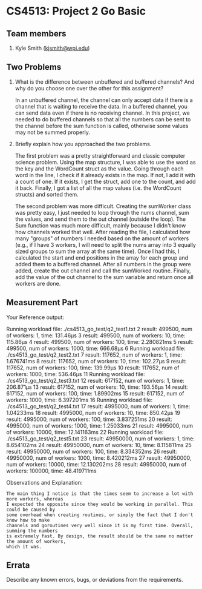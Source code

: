 CS4513: Project 2 Go Basic
==========================

Team members
-----------------

1. Kyle Smith (kjsmith@wpi.edu)

Two Problems
------------------

1. What is the difference between unbuffered and buffered channels? And why do you choose one over the other for this assignment?

    In an unbuffered channel, the channel can only accept data if there is a channel that is
    waiting to receive the data. In a buffered channel, you can send data even if there is no
    receiving channel. In this project, we needed to do buffered channels so that all the numbers
    can be sent to the channel before the sum function is called, otherwise some values may not
    be summed properly.

2. Briefly explain how you approached the two problems.

    The first problem was a pretty straightforward and classic computer science problem. Using
    the map structure, I was able to use the word as the key and the WordCount struct as the
    value. Going through each word in the line, I check if it already exists in the map. If not,
    I add it with a count of one. If it exists, I get the struct, add one to the count, and add
    it back. Finally, I got a list of all the map values (i.e. the WordCount structs) and sorted
    them.

    The second problem was more difficult. Creating the sumWorker class was pretty easy, I just
    needed to loop through the nums channel, sum the values, and send them to the out channel
    (outside the loop). The Sum function was much more difficult, mainly because I didn't know
    how channels worked that well. After reading the file, I calculated how many "groups" of
    numbers I needed based on the amount of workers (e.g., if I have 3 workers, I will need
    to split the nums array into 3 equally sized groups to sum the array at the same time).
    Once I had this, I calculated the start and end positions in the array for each group and
    added them to a buffered channel. After all numbers in the group were added, create the
    out channel and call the sumWorked routine. Finally, add the value of the out channel to
    the sum variable and return once all workers are done.


Measurement Part
------------------

Your Reference output:

Running workload file: ./cs4513_go_test/q2_test1.txt
 2 result: 499500, num of workers: 1, time: 131.46µs
 3 result: 499500, num of workers: 10, time: 115.86µs
 4 result: 499500, num of workers: 100, time: 2.280821ms
 5 result: 499500, num of workers: 1000, time: 666.68µs
 6 Running workload file: ./cs4513_go_test/q2_test2.txt
 7 result: 117652, num of workers: 1, time: 1.676741ms
 8 result: 117652, num of workers: 10, time: 102.27µs
 9 result: 117652, num of workers: 100, time: 139.99µs
10 result: 117652, num of workers: 1000, time: 536.46µs
11 Running workload file: ./cs4513_go_test/q2_test3.txt
12 result: 617152, num of workers: 1, time: 206.871µs
13 result: 617152, num of workers: 10, time: 193.56µs
14 result: 617152, num of workers: 100, time: 1.89902ms
15 result: 617152, num of workers: 1000, time: 6.397201ms
16 Running workload file: ./cs4513_go_test/q2_test4.txt
17 result: 4995000, num of workers: 1, time: 1.04233ms
18 result: 4995000, num of workers: 10, time: 850.42µs
19 result: 4995000, num of workers: 100, time: 3.837251ms
20 result: 4995000, num of workers: 1000, time: 1.25033ms
21 result: 4995000, num of workers: 10000, time: 12.141163ms
22 Running workload file: ./cs4513_go_test/q2_test5.txt
23 result: 49950000, num of workers: 1, time: 8.654102ms
24 result: 49950000, num of workers: 10, time: 8.115811ms
25 result: 49950000, num of workers: 100, time: 8.334352ms
26 result: 49950000, num of workers: 1000, time: 8.420212ms
27 result: 49950000, num of workers: 10000, time: 12.130202ms
28 result: 49950000, num of workers: 100000, time: 48.419711ms


Observations and Explanation:

    The main thing I notice is that the times seem to increase a lot with more workers, whereas
    I expected the opposite since they would be working in parallel. This could be caused by
    some overhead when creating routines, or simply the fact that I don't know how to make
    channels and goroutines very well since it is my first time. Overall, summing the numbers
    is extremely fast. By design, the result should be the same no matter the amount of workers,
    which it was.



Errata
------

Describe any known errors, bugs, or deviations from the requirements.
